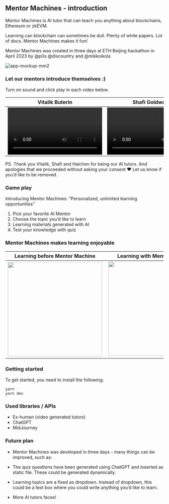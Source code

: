 
## Mentor Machines - introduction

Mentor Machines is AI tutor that can teach you anything about blockchains, Ethereum or zkEVM.

Learning can blockchain can sometimes be dull. Plenty of white papers. Lot of docs. Mentor Machines makes it fun!

Mentor Machines was created in three days at ETH Beijing hackathon in April 2023 by @p0s @discountry and @mikkoikola

![app-mockup-mm2](https://user-images.githubusercontent.com/85865001/230700835-24b70550-248f-4904-b154-a12a0b966ac4.png)

### Let our mentors introduce themselves :)

Turn on sound and click play in each video below.

Vitalik Buterin | Shafi Goldwasser | Haichen Shen
:-: | :-: | :-:
<video src="https://user-images.githubusercontent.com/85865001/230701687-5a27ed2d-27c2-4e15-938a-1d8553d5dc78.mp4"/></video> | <video  src="https://user-images.githubusercontent.com/85865001/230701691-c68c825d-cf4f-4244-8c7a-5aff52c3738b.mp4"/></video> | <video src="https://user-images.githubusercontent.com/85865001/230701694-4c8e0c91-950b-4492-aa39-23edd4fe626f.mp4"/></video>

PS. Thank you Vitalik, Shafi and Haichen for being our AI tutors. And apologies that we proceeded without asking your consent ❤️ Let us know if you’d like to be removed.

### Game play

Introducing Mentor Machines: “Personalized, unlimited learning opportunities”

1) Pick your favorite AI Mentor 
2) Choose the topic you’d like to learn
3) Learning materials generated with AI
4) Test your knowledge with quiz

### Mentor Machines makes learning enjoyable

Learning before Mentor Machine | Learning with Mentor Machine
:-: | :-:
<img width="300" src="https://user-images.githubusercontent.com/85865001/230702631-ef73c973-b41a-4bfc-8e66-51b750d0c3e7.jpg"> | <img width="300" src="https://user-images.githubusercontent.com/85865001/230702639-5643a669-8be7-4958-a205-4d25e58e4449.jpg">


### Getting started

To get started, you need to install the following:

```
yarn
yarn dev
```

### Used libraries / APIs

- Ex-human (video generated tutors)
- ChatGPT
- MidJourney

### Future plan

- Mentor Machines was developed in three days - many things can be improved, such as:

- The quiz questions have been generated using ChatGPT and inserted as static file. These could be generated dynamically.

- Learning topics are a fixed as dropdown. Instead of dropdown, this could be a text box where you could write anything you’d like to learn.

- More AI tutors faces! 

